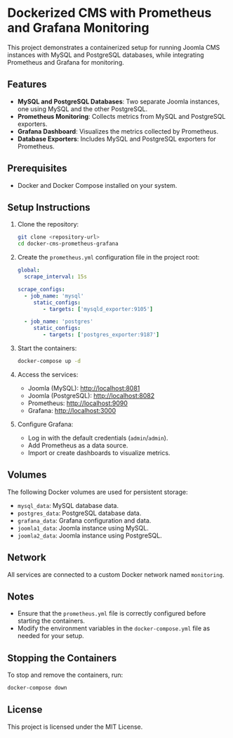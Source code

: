 # Dockerized CMS with Prometheus and Grafana Monitoring

This project demonstrates a containerized setup for running Joomla CMS instances with MySQL and PostgreSQL databases, while integrating Prometheus and Grafana for monitoring.

## Features

- **MySQL and PostgreSQL Databases**: Two separate Joomla instances, one using MySQL and the other PostgreSQL.
- **Prometheus Monitoring**: Collects metrics from MySQL and PostgreSQL exporters.
- **Grafana Dashboard**: Visualizes the metrics collected by Prometheus.
- **Database Exporters**: Includes MySQL and PostgreSQL exporters for Prometheus.

## Prerequisites

- Docker and Docker Compose installed on your system.

## Setup Instructions

1. Clone the repository:
    ```bash
    git clone <repository-url>
    cd docker-cms-prometheus-grafana
    ```

2. Create the `prometheus.yml` configuration file in the project root:
    ```yaml
    global:
      scrape_interval: 15s

    scrape_configs:
      - job_name: 'mysql'
         static_configs:
            - targets: ['mysqld_exporter:9105']

      - job_name: 'postgres'
         static_configs:
            - targets: ['postgres_exporter:9187']
    ```

3. Start the containers:
    ```bash
    docker-compose up -d
    ```

4. Access the services:
    - Joomla (MySQL): [http://localhost:8081](http://localhost:8081)
    - Joomla (PostgreSQL): [http://localhost:8082](http://localhost:8082)
    - Prometheus: [http://localhost:9090](http://localhost:9090)
    - Grafana: [http://localhost:3000](http://localhost:3000)

5. Configure Grafana:
    - Log in with the default credentials (`admin`/`admin`).
    - Add Prometheus as a data source.
    - Import or create dashboards to visualize metrics.

## Volumes

The following Docker volumes are used for persistent storage:
- `mysql_data`: MySQL database data.
- `postgres_data`: PostgreSQL database data.
- `grafana_data`: Grafana configuration and data.
- `joomla1_data`: Joomla instance using MySQL.
- `joomla2_data`: Joomla instance using PostgreSQL.

## Network

All services are connected to a custom Docker network named `monitoring`.

## Notes

- Ensure that the `prometheus.yml` file is correctly configured before starting the containers.
- Modify the environment variables in the `docker-compose.yml` file as needed for your setup.

## Stopping the Containers

To stop and remove the containers, run:
```bash
docker-compose down
```

## License

This project is licensed under the MIT License.  